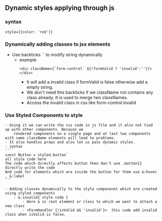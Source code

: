 ## Dynamic styles applying through js
### syntax
```
style={{color: 'red'}}
```
### Dynamically adding classes to jsx elements
- Use backticks `` to modify string dynamically
    - example
        ```
        <div className={`form-control` ${!formValid ? 'invalid':''}}></div>
        ```
        - It will add a invalid class if formValid is false otherwise add a empty string.
        - We don't need this backticks if we className not contains any class already. It is used to merge two 
            classNames.
        - Access the invalid class in css like form-control.invalid 

### Use Styled Components to style
    - Using it we can write the css code in js file and it also not tied up with other components. Because we
        rendered components on a single page and at last two components with same className elements will lead to problems.
    - It also handles props and also let us pass dynamic styles.
    - syntax
    ```
    const Button = styled.button`
    all style code here
    The code which directly affects button then don't use .botton{} directly write the code
    And code for elements which are inside the button for them use &:hover , &:label
    ```

    - Adding classes dynamically to the style componenet which are created using styled components 
        - &.invalid{ style code }
            - Here & is root element or class to which we want to attach a new class 
            - <FormHandler {!isValid && 'invalid'}>  this code add invalid class when isValid is false.


